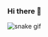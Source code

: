 ### Hi there 👋




![snake gif](https://github.com/YOUR_USERNAME/YOUR_USERNAME/blob/output/github-contribution-grid-snake.gif)
